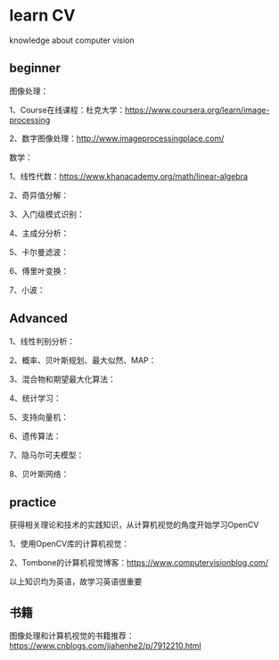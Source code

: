 # learn CV
knowledge about computer vision

## beginner

图像处理：

1、Course在线课程：杜克大学：https://www.coursera.org/learn/image-processing

2、数字图像处理：http://www.imageprocessingplace.com/

数学：

1、线性代数：https://www.khanacademy.org/math/linear-algebra

2、奇异值分解：

3、入门级模式识别：

4、主成分分析：

5、卡尔曼滤波：

6、傅里叶变换：

7、小波：

## Advanced
1、线性判别分析：

2、概率、贝叶斯规划、最大似然、MAP：

3、混合物和期望最大化算法：

4、统计学习：

5、支持向量机：

6、遗传算法：

7、隐马尔可夫模型：

8、贝叶斯网络：

## practice
获得相关理论和技术的实践知识，从计算机视觉的角度开始学习OpenCV

1、使用OpenCV库的计算机视觉：

2、Tombone的计算机视觉博客：https://www.computervisionblog.com/

以上知识均为英语，故学习英语很重要

## 书籍
图像处理和计算机视觉的书籍推荐：https://www.cnblogs.com/jiahenhe2/p/7912210.html

